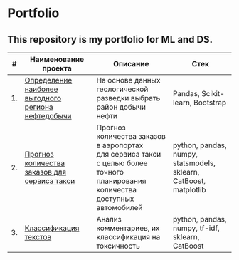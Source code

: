 # Portfolio

## This repository is my portfolio for ML and DS.

| #    | Наименование проекта                | Описание                                                     | Стек|
| ---- | ------------------------------------------------------------ | ------------------------------------------------------------ | ------------------------------------------------------------ |
| 1.   | [Определение наиболее выгодного региона нефтедобычи](https://github.com/aq2003/Portfolio/tree/main/) | На основе данных геологической разведки выбрать район добычи нефти | Pandas, Scikit-learn, Bootstrap|
| 2.   | [Прогноз количества заказов для сервиса такси](https://github.com/aq2003/Portfolio/tree/main/Taxi%20Service) | Прогноз количества заказов в аэропортах <br/>для сервиса такси с целью более точного планирования количества доступных <br/>автомобилей | python, pandas, numpy, statsmodels, sklearn, CatBoost, matplotlib |
| 3.   | [Классификация текстов](https://github.com/aq2003/Portfolio/tree/main/Analyzing%20Texts) | Анализ комментариев, их классификация на токсичность | python, pandas, numpy, tf-idf, sklearn, CatBoost |
